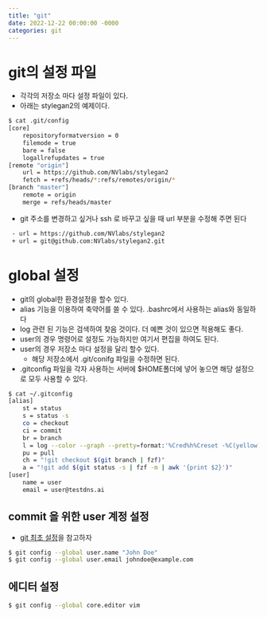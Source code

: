 ```yaml
---
title: "git"
date: 2022-12-22 00:00:00 -0000
categories: git 
---
```


# git의 설정 파일
- 각각의 저장소 마다 설정 파일이 있다.
- 아래는 stylegan2의 예제이다.
```bash
$ cat .git/config
[core]
	repositoryformatversion = 0
	filemode = true
	bare = false
	logallrefupdates = true
[remote "origin"]
	url = https://github.com/NVlabs/stylegan2
	fetch = +refs/heads/*:refs/remotes/origin/*
[branch "master"]
	remote = origin
	merge = refs/heads/master
```
- git 주소를 변경하고 싶거나 ssh 로 바꾸고 싶을 때 url 부분을 수정해 주면 된다
```bash
 - url = https://github.com/NVlabs/stylegan2
 + url = git@github.com:NVlabs/stylegan2.git
```

# global 설정
- git의 global한 환경설정을 할수 있다.
- alias 기능을 이용하여 축약어를 쓸 수 있다. .bashrc에서 사용하는 alias와 동일하다
- log 관련 된 기능은 검색하여 찾음 것이다. 더 예쁜 것이 있으면 적용해도 좋다.
- user의 경우 명령어로 설정도 가능하지만 여기서 편집을 하여도 된다.
- user의 경우 저장소 마다 설정을 달리 할수 있다. 
  - 해당 저장소에서 .git/conifg 파일을 수정하면 된다.
- .gitconfig 파일을 각자 사용하는 서버에 $HOME폴더에 넣어 놓으면 해당 설정으로 모두 사용할 수 있다.
```bash
$ cat ~/.gitconfig
[alias]
	st = status
	s = status -s
	co = checkout
	ci = commit
	br = branch
	l = log --color --graph --pretty=format:'%Cred%h%Creset -%C(yellow)%d%Creset %s %Cgreen(%cr)%C(bold blue)<%an>%Creset' --abbrev-commit
	pu = pull
	ch = "!git checkout $(git branch | fzf)"
	a = "!git add $(git status -s | fzf -m | awk '{print $2}')"
[user]
	name = user
	email = user@testdns.ai
```

## commit 을 위한 user 계정 설정
- [git 최초 설정](https://git-scm.com/book/ko/v2/%EC%8B%9C%EC%9E%91%ED%95%98%EA%B8%B0-Git-%EC%B5%9C%EC%B4%88-%EC%84%A4%EC%A0%95)을 참고하자
```bash
$ git config --global user.name "John Doe"
$ git config --global user.email johndoe@example.com
```
## 에디터 설정
```bash
$ git config --global core.editor vim
```


